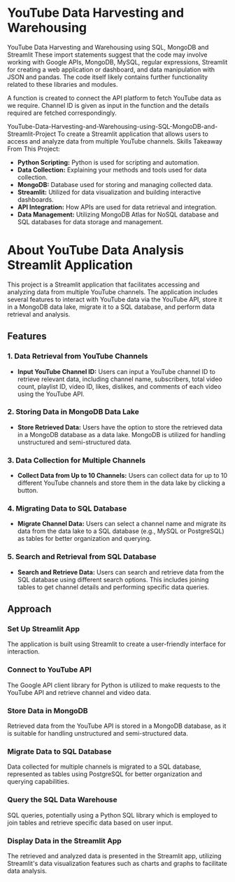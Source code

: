 # YouTube Data Harvesting and Warehousing
YouTube Data Harvesting and Warehousing using SQL, MongoDB and Streamlit
These import statements suggest that the code may involve working with Google APIs, MongoDB, MySQL, regular expressions, Streamlit for creating a web application or dashboard, and data manipulation with JSON and pandas. The code itself likely contains further functionality related to these libraries and modules.

A function is created to connect the API platform to fetch YouTube data as we require.
Channel ID is given as input in the function and the details required are fetched correspondingly.

YouTube-Data-Harvesting-and-Warehousing-using-SQL-MongoDB-and-Streamlit-Project
To create a Streamlit application that allows users to access and analyze data from multiple YouTube channels.
Skills Takeaway From This Project:
- **Python Scripting:** Python is used for scripting and automation.
- **Data Collection:** Explaining your methods and tools used for data collection.
- **MongoDB:** Database used for storing and managing collected data.
- **Streamlit:** Utilized for data visualization and building interactive dashboards.
- **API Integration:** How APIs are used for data retrieval and integration.
- **Data Management:** Utilizing MongoDB Atlas for NoSQL database and SQL databases for data storage and management.


# About YouTube Data Analysis Streamlit Application

This project is a Streamlit application that facilitates accessing and analyzing data from multiple YouTube channels. The application includes several features to interact with YouTube data via the YouTube API, store it in a MongoDB data lake, migrate it to a SQL database, and perform data retrieval and analysis.

## Features

### 1. Data Retrieval from YouTube Channels
- **Input YouTube Channel ID:** Users can input a YouTube channel ID to retrieve relevant data, including channel name, subscribers, total video count, playlist ID, video ID, likes, dislikes, and comments of each video using the YouTube API.

### 2. Storing Data in MongoDB Data Lake
- **Store Retrieved Data:** Users have the option to store the retrieved data in a MongoDB database as a data lake. MongoDB is utilized for handling unstructured and semi-structured data.

### 3. Data Collection for Multiple Channels
- **Collect Data from Up to 10 Channels:** Users can collect data for up to 10 different YouTube channels and store them in the data lake by clicking a button.

### 4. Migrating Data to SQL Database
- **Migrate Channel Data:** Users can select a channel name and migrate its data from the data lake to a SQL database (e.g., MySQL or PostgreSQL) as tables for better organization and querying.

### 5. Search and Retrieval from SQL Database
- **Search and Retrieve Data:** Users can search and retrieve data from the SQL database using different search options. This includes joining tables to get channel details and performing specific data queries.

## Approach

### Set Up Streamlit App
The application is built using Streamlit to create a user-friendly interface for interaction.

### Connect to YouTube API
The Google API client library for Python is utilized to make requests to the YouTube API and retrieve channel and video data.

### Store Data in MongoDB
Retrieved data from the YouTube API is stored in a MongoDB database, as it is suitable for handling unstructured and semi-structured data.

### Migrate Data to SQL Database
Data collected for multiple channels is migrated to a SQL database, represented as tables using PostgreSQL for better organization and querying capabilities.

### Query the SQL Data Warehouse
SQL queries, potentially using a Python SQL library which is employed to join tables and retrieve specific data based on user input.

### Display Data in the Streamlit App
The retrieved and analyzed data is presented in the Streamlit app, utilizing Streamlit's data visualization features such as charts and graphs to facilitate data analysis.
